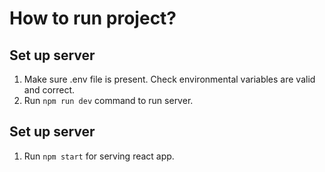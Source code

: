 # How to run project?

## Set up server
1. Make sure .env file is present. Check environmental variables are valid and correct.
2. Run `npm run dev` command to run server.

## Set up server
1. Run `npm start` for serving react app.

